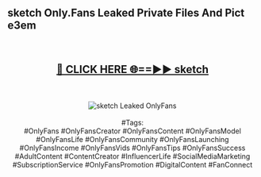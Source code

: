 <h2>sketch Only.Fans Leaked Private Files And Pict e3em</h2>
<br>
<div align="center">
<h2><a href="https://mediafiles.top/sketch" rel="nofollow">🔴 CLICK HERE 🌐==►► sketch</a></h2>
<br>
<br>
<a href="https://mediafiles.top/sketch" rel="nofollow" data-target="animated-image.originalLink"><img src="https://i.ibb.co.com/WyWwxjT/player-gif2.gif" alt="sketch Leaked OnlyFans" style="max-width: 100%; display: inline-block;" data-target="animated-image.originalImage"></a>
<br><br>
#Tags:
<br>
#OnlyFans #OnlyFansCreator #OnlyFansContent #OnlyFansModel #OnlyFansLife #OnlyFansCommunity #OnlyFansLaunching #OnlyFansIncome #OnlyFansVids #OnlyFansTips #OnlyFansSuccess #AdultContent #ContentCreator #InfluencerLife #SocialMediaMarketing #SubscriptionService #OnlyFansPromotion #DigitalContent #FanConnect
</div>
<br>